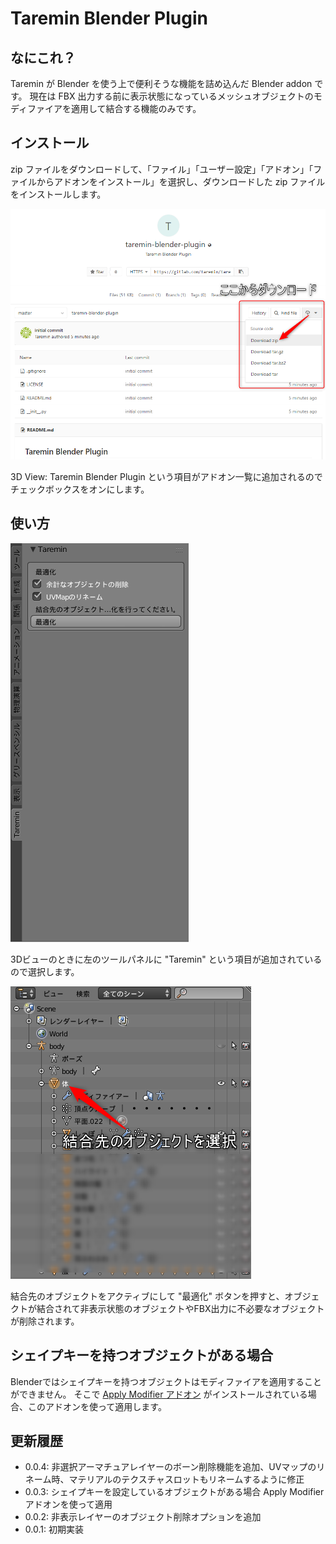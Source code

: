 # Taremin Blender Plugin

## なにこれ？

Taremin が Blender を使う上で便利そうな機能を詰め込んだ Blender addon です。
現在は FBX 出力する前に表示状態になっているメッシュオブジェクトのモディファイアを適用して結合する機能のみです。

## インストール

zip ファイルをダウンロードして、「ファイル」「ユーザー設定」「アドオン」「ファイルからアドオンをインストール」を選択し、ダウンロードした zip ファイルをインストールします。

![ダウンロード方法](images/how_to_download.png)

3D View: Taremin Blender Plugin という項目がアドオン一覧に追加されるのでチェックボックスをオンにします。

## 使い方

![ツールパネル](images/toolpanel.png)

3Dビューのときに左のツールパネルに "Taremin" という項目が追加されているので選択します。

![結合先のオブジェクトをアクティブにする](images/activate_mesh_object.png)

結合先のオブジェクトをアクティブにして "最適化" ボタンを押すと、オブジェクトが結合されて非表示状態のオブジェクトやFBX出力に不必要なオブジェクトが削除されます。

## シェイプキーを持つオブジェクトがある場合

Blenderではシェイプキーを持つオブジェクトはモディファイアを適用することができません。
そこで [Apply Modifier アドオン](https://sites.google.com/site/matosus304blendernotes/home/download) がインストールされている場合、このアドオンを使って適用します。

## 更新履歴

- 0.0.4: 非選択アーマチュアレイヤーのボーン削除機能を追加、UVマップのリネーム時、マテリアルのテクスチャスロットもリネームするように修正
- 0.0.3: シェイプキーを設定しているオブジェクトがある場合 Apply Modifier アドオンを使って適用
- 0.0.2: 非表示レイヤーのオブジェクト削除オプションを追加
- 0.0.1: 初期実装
